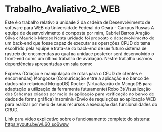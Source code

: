 # Trabalho_Avaliativo_2_WEB

Este é o trabalho relativo a unidade 2 da cadeira de Desenvolvimento de software para WEB da Universidade Federal do Ceará - Campus Russas
A equipe de desenvolvimento é composta por mim, Gabriel Barros Aragão Silva e Maurício Matoso
Nesta unidade foi proposto o desenvolvimento de um back-end que fosse capaz de executar as operações CRUD do tema escolhido pela equipe e trata-se do back-end de um futuro sistema
de rastreio de encomendas ao qual na unidade posterior será desenvolvido o front-end como um último trabalho de avaliação.
Nestre trabalho usamos dependências apresentadas em sala como:

Express (Criação e manipulação de rotas para o CRUD de clientes e encomendas)
Mongoose (Comunicação entre a aplicação e o banco de dados não relacional MongoDB)
Docker (Virtualização do MongoDB para adaptação a utilização da ferramenta futuramente)
Robo 3t(Visualização dos Schemas criados por meio da aplicação para verificação no banco de dados de forma gráfica)
Insominia (Envio de requisições ao aplicação WEB para realizar por meio de seus recursos a execução das funcionalidades do CRUD)

Link para vídeo explicativo sobre o funcionamento completo do sistema: 
https://youtu.be/wL60_uo6wsw

